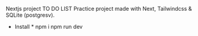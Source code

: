 Nextjs project
TO DO LIST
Practice project made with Next, Tailwindcss & SQLite (postgresv).
* Install * 
npm i
npm run dev